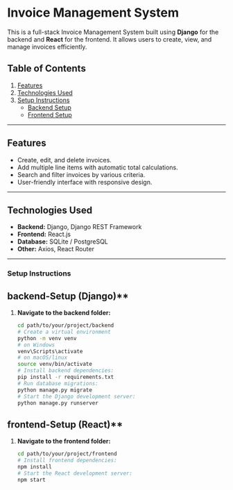 # Invoice Management System

This is a full-stack Invoice Management System built using **Django** for the backend and **React** for the frontend. It allows users to create, view, and manage invoices efficiently.

## Table of Contents
1. [Features](#features)
2. [Technologies Used](#technologies-used)
3. [Setup Instructions](#setup-instructions)
   - [Backend Setup](#backend-setup)
   - [Frontend Setup](#frontend-setup)

---

## Features
- Create, edit, and delete invoices.
- Add multiple line items with automatic total calculations.
- Search and filter invoices by various criteria.
- User-friendly interface with responsive design.

---

## Technologies Used
- **Backend:** Django, Django REST Framework
- **Frontend:** React.js
- **Database:** SQLite / PostgreSQL
- **Other:** Axios, React Router

---

### Setup Instructions

## backend-Setup (Django)**
1. **Navigate to the backend folder:**
   ```bash
   cd path/to/your/project/backend
   # Create a virtual environment
   python -m venv venv
   # on Windows
   venv\Scripts\activate
   # on macOS/linux
   source venv/bin/activate
   # Install backend dependencies:
   pip install -r requirements.txt
   # Run database migrations:
   python manage.py migrate
   # Start the Django development server:
   python manage.py runserver

## frontend-Setup (React)**
1. **Navigate to the frontend folder:**
   ```bash
   cd path/to/your/project/frontend
   # Install frontend dependencies:
   npm install
   # Start the React development server:
   npm start
